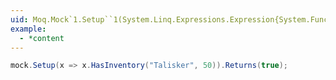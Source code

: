 ```yaml
---
uid: Moq.Mock`1.Setup``1(System.Linq.Expressions.Expression{System.Func{`0,``0}})
example:
  - *content
---
```

```csharp
mock.Setup(x => x.HasInventory("Talisker", 50)).Returns(true);
```
